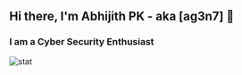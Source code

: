 ## Hi there, I'm Abhijith PK - aka [**ag3n7**] 👋
### I am a Cyber Security Enthusiast 

![stat](https://github-readme-stats.vercel.app/api?username=ag3n7&count_private=true&theme=dark&show_icons=true)

<!--
**ag3n7/ag3n7** is a ✨ _special_ ✨ repository because its `README.md` (this file) appears on your GitHub profile.

Here are some ideas to get you started:

- 🔭 I’m currently working on ...
- 🌱 I’m currently learning ...
- 👯 I’m looking to collaborate on ...
- 🤔 I’m looking for help with ...
- 💬 Ask me about ...
- 📫 How to reach me: ...
- 😄 Pronouns: ...
- ⚡ Fun fact: ...
-->
